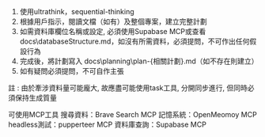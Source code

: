 1. 使用ultrathink，sequential-thinking
2. 根據用戶指示，閱讀文檔（如有）及整個專案，建立完整計劃
3. 如需資料庫欄位名稱或設定, 必須使用Supabase MCP或查看docs\databaseStructure.md，如沒有所需資料，必須提問，不可作出任何假設行為
4. 完成後，將計劃寫入 docs\planning\plan-{相關計劃}.md（如不存在則建立）
5. 如有疑問必須提問，不可自作主張

註 : 由於牽涉資料量可能龐大, 故應盡可能使用task工具, 分開同步進行, 但同時必須保持生成質量

可使用MCP工具
搜尋資料：Brave Search MCP
記憶系統：OpenMeomoy MCP
headless測試：pupperteer MCP
資料庫查詢：Supabase MCP